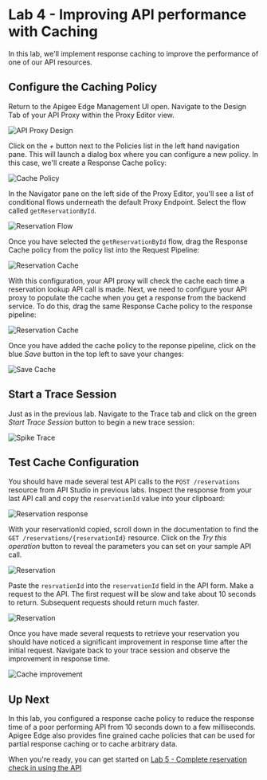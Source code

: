 # Lab 4 - Improving API performance with Caching

In this lab, we'll implement response caching to improve the performance of one of our API resources.

## Configure the Caching Policy

Return to the Apigee Edge Management UI open. Navigate to the Design Tab of your API Proxy within the Proxy Editor view. 

![API Proxy Design](images/proxy-design-lab4.png)

Click on the *+* button next to the Policies list in the left hand navigation pane. This will launch a dialog box where you can configure a new policy. In this case, we'll create a Response Cache policy:

![Cache Policy](images/cache-policy-dialog.png)

In the Navigator pane on the left side of the Proxy Editor, you'll see a list of conditional flows underneath the default Proxy Endpoint. Select the flow called `getReservationById`. 

![Reservation Flow](images/get-reservation-flow.png)

Once you have selected the `getReservationById` flow, drag the Response Cache policy from the policy list into the Request Pipeline:

![Reservation Cache](images/get-reservation-cache.png)

With this configuration, your API proxy will check the cache each time a reservation lookup API call is made. Next, we need to configure your API proxy to populate the cache when you get a response from the backend service. To do this, drag the same Response Cache policy to the response pipeline:

![Reservation Cache](images/get-reservation-cache-response.png)

Once you have added the cache policy to the reponse pipeline, click on the blue *Save* button in the top left to save your changes:

![Save Cache](images/save-cache.png)

## Start a Trace Session

Just as in the previous lab. Navigate to the Trace tab and click on the green *Start Trace Session* button to begin a new trace session:

![Spike Trace](images/start-trace.png)

## Test Cache Configuration

You should have made several test API calls to the `POST /reservations` resource from API Studio in previous labs. Inspect the response from your last API call and copy the `reservationId` value into your clipboard:

![Reservation response](images/create-reservation-response.png)

With your reservationId copied, scroll down in the documentation to find the `GET /reservations/{reservationId}` resource. Click on the *Try this operation* button to reveal the parameters you can set on your sample API call. 

![Reservation](images/get-reservation.png)

Paste the `resrvationId` into the `reservationId` field in the API form. Make a request to the API. The first request will be slow and take about 10 seconds to return. Subsequent requests should return much faster.

![Reservation](images/get-reservation-request.png)

Once you have made several requests to retrieve your reservation you should have noticed a significant improvement in response time after the initial request. Navigate back to your trace session and observe the improvement in response time. 

![Cache improvement](images/cache-improve.png)

## Up Next

In this lab, you configured a response cache policy to reduce the response time of a poor performing API from 10 seconds down to a few milliseconds. Apigee Edge also provides fine grained cache policies that can be used for partial response caching or to cache arbitrary data.

When you're ready, you can get started on [Lab 5 - Complete reservation check in using the API](lab5.md)